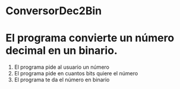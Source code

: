 # ConversorDec2Bin
# El programa convierte un número decimal en un binario.
 1. El programa pide al usuario un número
 2. El programa pide en cuantos bits quiere el número
 3. El programa te da el número en binario